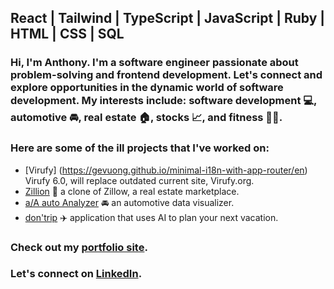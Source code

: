 ## React | Tailwind | TypeScript | JavaScript | Ruby | HTML | CSS | SQL

### Hi, I'm Anthony. I'm a software engineer passionate about problem-solving and frontend development. Let's connect and explore opportunities in the dynamic world of software development. My interests include: software development 💻, automotive 🚘, real estate 🏠, stocks 📈, and fitness 💪🏼. 

### Here are some of the ill projects that I've worked on: 
+ [Virufy] (https://gevuong.github.io/minimal-i18n-with-app-router/en) Virufy 6.0, will replace outdated current site, Virufy.org. 
+ [Zillion](https://zillion-merq.onrender.com/) 🏡 a clone of Zillow, a real estate marketplace.
+ [a/A auto Analyzer](https://a-wong-8.github.io/Javascript-project/) 🚘 an automotive data visualizer.
+ [don'trip](https://dontrip-cf0b244dc888.herokuapp.com/) ✈️ application that uses AI to plan your next vacation.

### Check out my [portfolio site](https://a-wong-8.github.io/).
### Let's connect on [LinkedIn](https://www.linkedin.com/in/anthony-wong-26723813b/).
